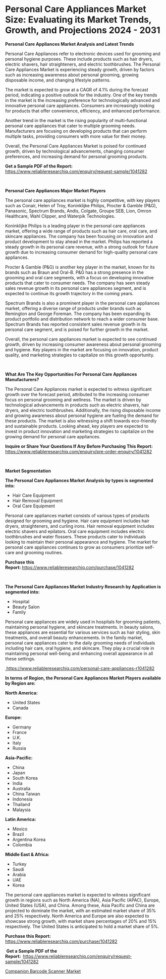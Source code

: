 <p><h1>Personal Care Appliances Market Size: Evaluating its Market Trends, Growth, and Projections 2024 - 2031</h1></p><p><strong>Personal Care Appliances Market Analysis and Latest Trends</strong></p>
<p><p>Personal Care Appliances refer to electronic devices used for grooming and personal hygiene purposes. These include products such as hair dryers, electric shavers, hair straighteners, and electric toothbrushes. The Personal Care Appliances Market is experiencing steady growth, driven by factors such as increasing awareness about personal grooming, growing disposable income, and changing lifestyle patterns.</p><p>The market is expected to grow at a CAGR of 4.1% during the forecast period, indicating a positive outlook for the industry. One of the key trends in the market is the increasing preference for technologically advanced and innovative personal care appliances. Consumers are increasingly looking for products that offer convenience, efficiency, and enhanced performance.</p><p>Another trend in the market is the rising popularity of multi-functional personal care appliances that cater to multiple grooming needs. Manufacturers are focusing on developing products that can perform multiple tasks, providing consumers with more value for their money.</p><p>Overall, the Personal Care Appliances Market is poised for continued growth, driven by technological advancements, changing consumer preferences, and increasing demand for personal grooming products.</p></p>
<p><strong>Get a Sample PDF of the Report:&nbsp;</strong> <a href="https://www.reliableresearchiq.com/enquiry/request-sample/1041282">https://www.reliableresearchiq.com/enquiry/request-sample/1041282</a></p>
<p>&nbsp;</p>
<p><strong>Personal Care Appliances Major Market Players</strong></p>
<p><p>The personal care appliances market is highly competitive, with key players such as Conair, Helen of Troy, Koninklijke Philips, Procter & Gamble (P&G), Panasonic, Spectrum Brands, Andis, Colgate, Groupe SEB, Lion, Omron Healthcare, Wahl Clipper, and Waterpik Technologies.</p><p>Koninklijke Philips is a leading player in the personal care appliances market, offering a wide range of products such as hair care, oral care, and skincare appliances. The company has been focusing on innovation and product development to stay ahead in the market. Philips has reported a steady growth in its personal care revenue, with a strong outlook for future growth due to increasing consumer demand for high-quality personal care appliances.</p><p>Procter & Gamble (P&G) is another key player in the market, known for its brands such as Braun and Oral-B. P&G has a strong presence in the grooming and oral care segments, with a focus on developing innovative products that cater to consumer needs. The company has seen steady sales revenue growth in its personal care appliances segment, and is expected to continue its growth trajectory in the coming years.</p><p>Spectrum Brands is also a prominent player in the personal care appliances market, offering a diverse range of products under brands such as Remington and George Foreman. The company has been expanding its product portfolio and distribution network to reach a wider consumer base. Spectrum Brands has reported consistent sales revenue growth in its personal care segment, and is poised for further growth in the market.</p><p>Overall, the personal care appliances market is expected to see continued growth, driven by increasing consumer awareness about personal grooming and hygiene. Key players in the market are focusing on innovation, product quality, and marketing strategies to capitalize on this growth opportunity.</p></p>
<p>&nbsp;</p>
<p><strong>What Are The Key Opportunities For Personal Care Appliances Manufacturers?</strong></p>
<p><p>The Personal Care Appliances market is expected to witness significant growth over the forecast period, attributed to the increasing consumer focus on personal grooming and wellness. The market is driven by technological advancements in products such as electric shavers, hair dryers, and electric toothbrushes. Additionally, the rising disposable income and growing awareness about personal hygiene are fueling the demand for these products. The market is also witnessing a shift towards eco-friendly and sustainable products. Looking ahead, key players are expected to invest in product innovation and marketing strategies to capitalize on the growing demand for personal care appliances.</p></p>
<p><strong>Inquire or Share Your Questions If Any Before Purchasing This Report:</strong> <a href="https://www.reliableresearchiq.com/enquiry/pre-order-enquiry/1041282">https://www.reliableresearchiq.com/enquiry/pre-order-enquiry/1041282</a></p>
<p>&nbsp;</p>
<p><strong>Market Segmentation</strong></p>
<p><strong>The Personal Care Appliances Market Analysis by types is segmented into:</strong></p>
<p><ul><li>Hair Care Equipment</li><li>Hair Removal Equipment</li><li>Oral Care Equipment</li></ul></p>
<p><p>Personal care appliances market consists of various types of products designed for grooming and hygiene. Hair care equipment includes hair dryers, straighteners, and curling irons. Hair removal equipment includes electric shavers and epilators. Oral care equipment includes electric toothbrushes and water flossers. These products cater to individuals looking to maintain their personal appearance and hygiene. The market for personal care appliances continues to grow as consumers prioritize self-care and grooming routines.</p></p>
<p><strong>Purchase this Report:&nbsp;</strong><a href="https://www.reliableresearchiq.com/purchase/1041282">https://www.reliableresearchiq.com/purchase/1041282</a></p>
<p>&nbsp;</p>
<p><strong>The Personal Care Appliances Market Industry Research by Application is segmented into:</strong></p>
<p><ul><li>Hospital</li><li>Beauty Salon</li><li>Family</li></ul></p>
<p><p>Personal care appliances are widely used in hospitals for grooming patients, maintaining personal hygiene, and skincare treatments. In beauty salons, these appliances are essential for various services such as hair styling, skin treatments, and overall beauty enhancements. In the family market, personal care appliances cater to the daily grooming needs of individuals including hair care, oral hygiene, and skincare. They play a crucial role in maintaining personal well-being and enhancing overall appearance in all these settings.</p></p>
<p><a href="https://www.reliableresearchiq.com/personal-care-appliances-r1041282">&nbsp;https://www.reliableresearchiq.com/personal-care-appliances-r1041282</a></p>
<p><strong>In terms of Region, the Personal Care Appliances Market Players available by Region are:</strong></p>
<p>
    <p> <strong> North America: </strong>
        <ul>
            <li>United States</li>
            <li>Canada</li>
        </ul>
        </p> 
    <p> <strong> Europe: </strong>
        <ul>
            <li>Germany</li>
            <li>France</li>
            <li>U.K.</li>
            <li>Italy</li>
            <li>Russia</li>
        </ul>
        </p> 
    <p> <strong> Asia-Pacific: </strong>
        <ul>
            <li>China</li>
            <li>Japan</li>
            <li>South Korea</li>
            <li>India</li>
            <li>Australia</li>
            <li>China Taiwan</li>
            <li>Indonesia</li>
            <li>Thailand</li>
            <li>Malaysia</li>
        </ul>
        </p> 
    <p> <strong> Latin America: </strong>
        <ul>
            <li>Mexico</li>
            <li>Brazil</li>
            <li>Argentina Korea</li>
            <li>Colombia</li>
        </ul>
        </p> 
    <p> <strong> Middle East & Africa: </strong>
        <ul>
            <li>Turkey</li>
            <li>Saudi</li>
            <li>Arabia</li>
            <li>UAE</li>
            <li>Korea</li>
        </ul>
    </p>
    </p>
<p><p>The personal care appliances market is expected to witness significant growth in regions such as North America (NA), Asia Pacific (APAC), Europe, United States (USA), and China. Among these, Asia Pacific and China are projected to dominate the market, with an estimated market share of 35% and 25% respectively. North America and Europe are also expected to showcase strong growth, with market share percentages of 20% and 15% respectively. The United States is anticipated to hold a market share of 5%.</p></p>
<p><strong>Purchase this Report: </strong><a href="https://www.reliableresearchiq.com/purchase/1041282">https://www.reliableresearchiq.com/purchase/1041282</a></p>
<p>&nbsp;<strong>Get a Sample PDF of the Report:&nbsp;&nbsp;</strong><a href="https://www.reliableresearchiq.com/enquiry/request-sample/1041282">https://www.reliableresearchiq.com/enquiry/request-sample/1041282</a></p>
<p><strong></strong></p>
<p><p><a href="https://github.com/allanwarjri/Market-Research-Report-List-1/blob/main/companion-barcode-scanner-market.md">Companion Barcode Scanner Market</a></p></p>